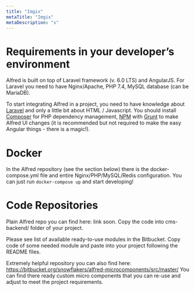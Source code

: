 ```yaml
---
title: "Imgix"
metaTitle: "Imgix"
metaDescription: "s"
---
```


# Requirements in your developer’s environment
Alfred is built on top of Laravel framework (v. 6.0 LTS) and AngularJS.
For Laravel you need to have Nginx/Apache, PHP 7.4, MySQL database (can be MariaDB).

To start integrating Alfred in a project, you need to have knowledge about [Laravel](https://laravel.com) and only a little bit about HTML / Javascript. You should install [Composer](https://getcomposer.org/) for PHP dependency management, [NPM](https://nodejs.org/en/) with [Grunt](https://gruntjs.com/) to make Alfred UI changes (it is recommended but not required to make the easy Angular things - there is a magic!).

# Docker
In the Alfred repository (see the section below) there is the docker-compose.yml file and entire Nginx/PHP/MySQL/Redis configuration. You can just run `docker-compose up` and start developing!

# Code Repositories
Plain Alfred repo you can find here: link soon. Copy the code into cms-backend/ folder of your project.

Please see list of available ready-to-use modules in the Bitbucket. Copy code of some needed module and paste into your project following the README files.

Extremely helpful repository you can also find here: https://bitbucket.org/snowflakers/alfred-microcomponents/src/master/
You can find there ready custom micro components that you can re-use and adjust to meet the project requirements.
